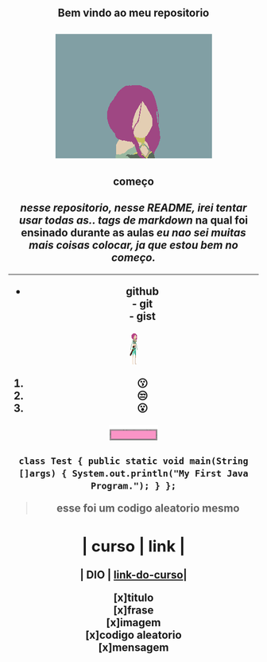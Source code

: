 <center> <h2> Bem vindo ao meu repositorio <h2> <center>

![imagem-de-garota](https://github.com/ThDeye/Gifs/blob/main/icone1.png)

#### começo   <br>

*nesse repositorio, nesse README, irei tentar usar todas as.. tags de markdown* __na qual foi ensinado durante as aulas__ ___eu nao sei muitas mais coisas colocar, ja que estou bem no começo.___

___________

- github   
      - git   
      - gist  

![gif](https://github.com/guhen-axe/O-amor/blob/main/garota-parada.gif)

1. 😗
2. 😒
3. 😮

<img src="https://github.com/ThDeye/Gifs/blob/main/hp.gif" width="100px">




`class Test
{
    public static void main(String []args)
    {
        System.out.println("My First Java Program.");
    }
};`

>esse foi um codigo aleatorio mesmo

|   curso   |   link  |
---------
|     DIO   | [link-do-curso](https://web.dio.me/home)|


[x]titulo   <br>
[x]frase   <br>
[x]imagem   <br>
[x]codigo aleatorio   <br>
[x]mensagem
